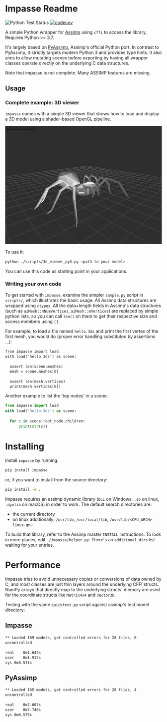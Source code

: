 Impasse Readme
===============

![Python Test Status](https://github.com/SaladDais/Impasse/workflows/Run%20Python%20Tests/badge.svg) [![codecov](https://codecov.io/gh/SaladDais/Impasse/branch/master/graph/badge.svg?token=yCiY7MUMW5)](https://codecov.io/gh/SaladDais/Impasse)

A simple Python wrapper for [Assimp](https://github.com/assimp/assimp) using `cffi` to access the library.
Requires Python >= 3.7.

It's largely based on [PyAssimp](https://github.com/assimp/assimp/tree/master/port/PyAssimp),
Assimp's official Python port. In contrast to PyAssimp, it strictly targets modern Python 3 and
provides type hints. It also aims to allow mutating scenes before exporting by having
all wrapper classes operate directly on the underlying C data structures.

Note that impasse is not complete. Many ASSIMP features are missing.

## Usage

### Complete example: 3D viewer

`impasse` comes with a simple 3D viewer that shows how to load and display a 3D
model using a shader-based OpenGL pipeline.

![Screenshot](3d_viewer_screenshot.png)

To use it:

```bash
python ./scripts/3d_viewer_py3.py <path to your model>
```

You can use this code as starting point in your applications.

### Writing your own code

To get started with `impasse`, examine the simpler `sample.py` script in `scripts/`,
which illustrates the basic usage. All Assimp data structures are wrapped using
`ctypes`. All the data+length fields in Assimp's data structures (such as
`aiMesh::mNumVertices`, `aiMesh::mVertices`) are replaced by simple python
lists, so you can call `len()` on them to get their respective size and access
members using `[]`.

For example, to load a file named `hello.3ds` and print the first
vertex of the first mesh, you would do (proper error handling
substituted by assertions ...):

```python3
from impasse import load
with load('hello.3ds') as scene:

  assert len(scene.meshes)
  mesh = scene.meshes[0]

  assert len(mesh.vertices)
  print(mesh.vertices[0])
```

Another example to list the 'top nodes' in a
scene:

```python
from impasse import load
with load('hello.3ds') as scene:

  for c in scene.root_node.children:
      print(str(c))
```

# Installing

Install `impasse` by running:

```bash
pip install impasse
```

or, if you want to install from the source directory:

```bash
pip install -e .
```

Impasse requires an assimp dynamic library (`DLL` on Windows,
`.so` on linux, `.dynlib` on macOS) in order to work. The default search directories are:
  - the current directory
  - on linux additionally: `/usr/lib`, `/usr/local/lib`,
    `/usr/lib/<CPU_ARCH>-linux-gnu`

To build that library, refer to the Assimp master `INSTALL`
instructions. To look in more places, edit `./impasse/helper.py`.
There's an `additional_dirs` list waiting for your entries.

# Performance

Impasse tries to avoid unnecessary copies or conversions of data owned by C, and most classes
are just thin layers around the underlying CFFI structs. NumPy arrays that directly map to the
underlying structs' memory are used for the coordinate structs like `Matrix4x4` and `Vector3D`.

Testing with the same `quicktest.py` script against assimp's test model directory:

## Impasse

```
** Loaded 169 models, got controlled errors for 28 files, 0 uncontrolled

real	0m1.643s
user	0m1.912s
sys	0m0.531s
```

## PyAssimp

```
** Loaded 165 models, got controlled errors for 28 files, 4 uncontrolled

real	0m7.607s
user	0m7.746s
sys	0m0.579s
```
